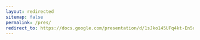 ```yaml
---
layout: redirected
sitemap: false
permalink: /pres/
redirect_to: https://docs.google.com/presentation/d/1sJko145UFq4kt-En5uYt2Zx3LHSxYr5J3SwN-exOTaA/edit?usp=sharing
---
```

